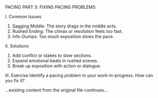 PACING PART 3: FIXING PACING PROBLEMS

I. Common Issues
1. Sagging Middle: The story drags in the middle acts.
2. Rushed Ending: The climax or resolution feels too fast.
3. Info-Dumps: Too much exposition slows the pace.

II. Solutions
1. Add conflict or stakes to slow sections.
2. Expand emotional beats in rushed scenes.
3. Break up exposition with action or dialogue.

III. Exercise
Identify a pacing problem in your work-in-progress. How can you fix it?

...existing content from the original file continues...
